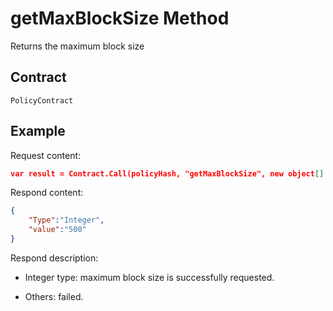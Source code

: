# getMaxBlockSize Method

Returns the maximum block size

## Contract

	PolicyContract

## Example

Request content:

```json
var result = Contract.Call(policyHash, "getMaxBlockSize", new object[] { });
```

Respond content:

```json
{
	"Type":"Integer",
	"value":"500"
}
```

Respond description:

- Integer type: maximum block size is successfully requested.

- Others: failed.
